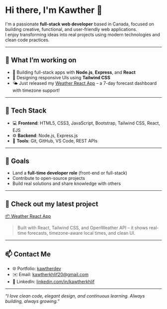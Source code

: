 # Hi there, I'm Kawther 👋

I'm a passionate **full-stack web developer** based in Canada, focused on building creative, functional, and user-friendly web applications.  
I enjoy transforming ideas into real projects using modern technologies and clean code practices.

---

## 🌱 What I’m working on

- 🔧 Building full-stack apps with **Node.js**, **Express**, and **React**
- 🎨 Designing responsive UIs using **Tailwind CSS**
- 🌤️ Just released my [Weather React App](https://github.com/kawther27/weather-react-app) – a 7-day forecast dashboard with timezone support!

---

## 🧰 Tech Stack

- 💻 **Frontend**: HTML5, CSS3, JavaScript, Bootstrap, Tailwind CSS, React, EJS  
- ⚙️ **Backend**: Node.js, Express.js  
- 🧪 **Tools**: Git, GitHub, VS Code, REST APIs

---

## 🚀 Goals

- Land a **full-time developer role** (front-end or full-stack)  
- Contribute to open-source projects  
- Build real solutions and share knowledge with others  

---

## 🔗 Check out my latest project

[📦 Weather React App](https://github.com/kawther27/weather-react-app)  
> Built with React, Tailwind CSS, and OpenWeather API – it shows real-time forecasts, timezone-aware local times, and clean UI.

---

## 📫 Contact Me

- 🌐 Portfolio: [kawtherdev](https://[www.kawtherdev.com])  
- ✉️ Email: kawtherkhlif20@gmail.com  
- 💼 LinkedIn: [linkedin.com/in/kawtherkhlif](https://www.linkedin.com/in/kawther-khlif-107a61230/)  

---

_“I love clean code, elegant design, and continuous learning. Always building, always growing.”_
